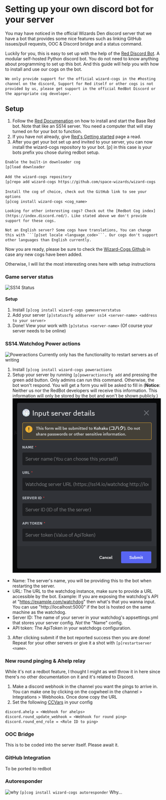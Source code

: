 # Setting up your own discord bot for your server

You may have noticed in the official Wizards Den discord server that we have a bot that provides some nice features such as linking GitHub issues/pull requests, OOC & Discord bridge and a status command. 

Luckily for you, this is easy to set up with the help of the [Red Discord Bot](https://github.com/Cog-Creators/Red-DiscordBot/tree/V3/develop). A modular self-hosted Python discord bot. You do not need to know anything about programming to set up this bot. And this guide will help you with how to install and use our cogs on the bot.

```admonish note
We only provide support for the official wizard-cogs in the #hosting channel on the discord, Support for Red itself or other cogs is not provided by us, please get support in the official RedBot Discord or the appropriate cog developer.
```

## Setup
1. Follow the [Red Documenation](https://docs.discord.red/en/stable/install_guides/index.html) on how to install and start the Base Red bot. Note that like an SS14 server. You need a computer that will stay turned on for your bot to function.
2. If you have not already, give [Red's Getting started](https://docs.discord.red/en/stable/getting_started.html#getting-started) page a read.
3. After you get your bot set up and invited to your server, you can now install the wizard-cogs repository to your bot. [p] in this case is your bots prefix you chose during redbot setup.
```
Enable the built-in downloader cog
[p]load downloader

Add the wizard-cogs repository
[p]repo add wizard-cogs https://github.com/space-wizards/wizard-cogs

Install the cog of choice, check out the GitHub link to see your options
[p]cog install wizard-cogs <cog_name>
```

```admonish note title="Psss"
Looking for other interesting cogs? Check out the [Redbot Cog index](https://index.discord.red/). Like stated above we don't provide support for these cogs.
```
```admonish note title="Psss Combo 2"
Not an English server? Some cogs have translations, You can change this with ```[p]set locale <language_code>```. Our cogs don't support other languages than English currently.
```
Now you are ready, please be sure to check the [Wizard-Cogs Github](https://github.com/space-wizards/wizard-cogs) in case any new cogs have been added.


Otherwise, I will list the most interesting ones here with setup instructions

### Game server status
![SS14 Status](https://github.com/space-wizards/wizard-cogs/raw/master/media/SS14-game-status-example.png)
#### Setup
1. Install ```[p]cog install wizard-cogs gameserverstatus```
2. Add your server ```[p]statuscfg addserver ss14 <server-name> <address to your server>```
3. Done! View your work with ```[p]status <server-name>``` (Of course your server needs to be online)

### SS14.Watchdog Power actions
![Poweractions](https://github.com/space-wizards/wizard-cogs/raw/master/media/poweractions-example.png)
Currently only has the functionality to restart servers as of writing
1. Install ```[p]cog install wizard-cogs poweractions```
2. Setup your server by running ```[p]poweractionscfg add``` and pressing the green add button. Only admins can run this command. Otherwise, the bot won't respond.
You will get a form you will be asked to fill in (**Notice**: Neither us nor the RedBot developers will receive this information. This information will only be stored by the bot and won't be shown publicly.)
![Input field](../assets/images/redbot-poweactions-form.png)
- Name: The server's name, you will be providing this to the bot when restarting the server.
- URL: The URL to the watchdog instance, make sure to provide a URL accessible by the bot. Example: If you are exposing the watchdog's API at "https://example.com/watchdog" then what's that you wanna input. You can use "http://localhost:5000" if the bot is hosted on the same machine as the watchdog.
- Server ID: The name of your server in your watchdog's appsettings.yml that stores your server config. *Not* the "Name" config.
- API token: The ApiToken in your watchdogs configuration.
3. After clicking submit if the bot reported success then you are done! Repeat for your other servers or give it a shot with ```[p]restartserver <name>```.

### New round pinging & Ahelp relay
While it's not a redbot feature, I thought I might as well throw it in here since there's no other documentation on it and it's related to Discord.
1. Make a discord webhook in the channel you want the pings to arrive in. You can make one by clicking on the cogwheel in the channel > Integrations > Webhooks. Once done copy the URL
2. Set the following [CCVars](https://docs.spacestation14.com/en/general-development/tips/config-file-reference.html) in your config
```
discord.ahelp = <Webhook for ahelps>
discord.round_update_webhook = <Webhook for round ping>
discord.round_end_role = <Role ID to ping>
```

### OOC Bridge
This is to be coded into the server itself. Please await it.

### GitHub Integration
To be ported to redbot


### Autoresponder
![why](https://github.com/space-wizards/wizard-cogs/raw/master/media/media/autoresponder-example.png)
```[p]cog install wizard-cogs autoresponder```
Why...
